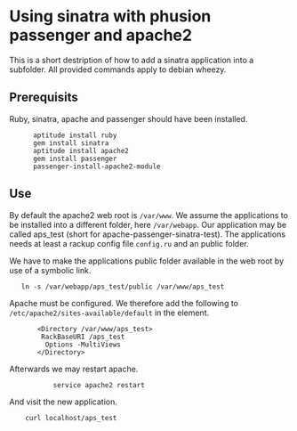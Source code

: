 # Using sinatra with phusion passenger and apache2

This is a short destription of how to add a sinatra application into a subfolder. All provided commands apply to debian wheezy.

## Prerequisits

Ruby, sinatra, apache and passenger should have been installed.
```
      aptitude install ruby
      gem install sinatra
      aptitude install apache2
      gem install passenger
      passenger-install-apache2-module
```

## Use

By default the apache2 web root is `/var/www`. We assume the applications to be installed into a different folder, here `/var/webapp`. Our application may be called aps_test (short for apache-passenger-sinatra-test). The applications needs at least a rackup config file `config.ru` and an public folder.

We have to make the applications public folder available in the web root by use of a symbolic link.
```
   ln -s /var/webapp/aps_test/public /var/www/aps_test
```

Apache must be configured. We therefore add the following to `/etc/apache2/sites-available/default` in the <VirtualHost> element.
```
       <Directory /var/www/aps_test>
        RackBaseURI /aps_test
         Options -MultiViews
       </Directory>
```

Afterwards we may restart apache.
```
           service apache2 restart
```

And visit the new application.
```
    curl localhost/aps_test
```
